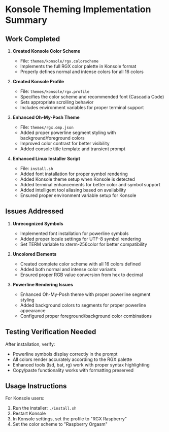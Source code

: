 # Konsole Theming Implementation Summary

## Work Completed

1. **Created Konsole Color Scheme**
   - File: `themes/konsole/rgx.colorscheme`
   - Implements the full RGX color palette in Konsole format
   - Properly defines normal and intense colors for all 16 colors

2. **Created Konsole Profile**
   - File: `themes/konsole/rgx.profile`
   - Specifies the color scheme and recommended font (Cascadia Code)
   - Sets appropriate scrolling behavior
   - Includes environment variables for proper terminal support

3. **Enhanced Oh-My-Posh Theme**
   - File: `themes/rgx.omp.json`
   - Added proper powerline segment styling with background/foreground colors
   - Improved color contrast for better visibility
   - Added console title template and transient prompt

4. **Enhanced Linux Installer Script**
   - File: `install.sh`
   - Added font installation for proper symbol rendering
   - Added Konsole theme setup when Konsole is detected
   - Added terminal enhancements for better color and symbol support
   - Added intelligent tool aliasing based on availability
   - Ensured proper environment variable setup for Konsole

## Issues Addressed

1. **Unrecognized Symbols**
   - Implemented font installation for powerline symbols
   - Added proper locale settings for UTF-8 symbol rendering
   - Set TERM variable to xterm-256color for better compatibility

2. **Uncolored Elements**
   - Created complete color scheme with all 16 colors defined
   - Added both normal and intense color variants
   - Ensured proper RGB value conversion from hex to decimal

3. **Powerline Rendering Issues**
   - Enhanced Oh-My-Posh theme with proper powerline segment styling
   - Added background colors to segments for proper powerline appearance
   - Configured proper foreground/background color combinations

## Testing Verification Needed

After installation, verify:
- Powerline symbols display correctly in the prompt
- All colors render accurately according to the RGX palette
- Enhanced tools (lsd, bat, rg) work with proper syntax highlighting
- Copy/paste functionality works with formatting preserved

## Usage Instructions

For Konsole users:
1. Run the installer: `./install.sh`
2. Restart Konsole
3. In Konsole settings, set the profile to "RGX Raspberry"
4. Set the color scheme to "Raspberry Orgasm"